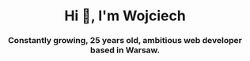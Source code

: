<h1 align="center">Hi 👋, I'm Wojciech</h1>
<h3 align="center">Constantly growing, 25 years old, ambitious web developer based in Warsaw.</h3>

